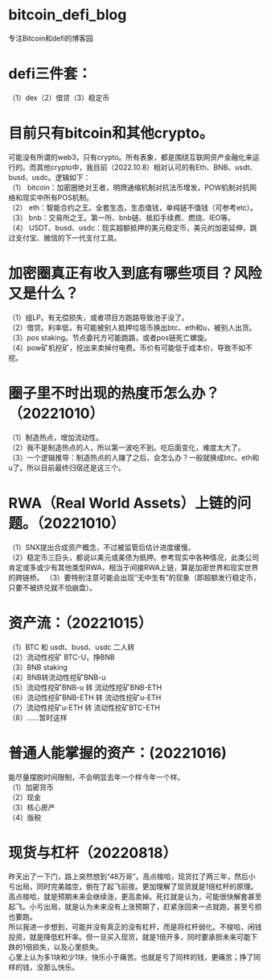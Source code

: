 # bitcoin_defi_blog
专注Bitcoin和defi的博客园

  # defi三件套：
  （1）dex（2）借贷（3）稳定币

  # 目前只有bitcoin和其他crypto。
  可能没有所谓的web3，只有crypto。所有表象，都是围绕互联网资产金融化来运行的。而其他crypto中，我目前（2022.10.8）相对认可的有Eth、BNB、usdt、busd、usdc。逻辑如下：\
（1） bitcoin：加密圈绝对王者，明牌通缩机制对抗法币增发，POW机制对抗网络和现实中所有POS机制。\
（2） eth：智能合约之王。全套生态，生态值钱，单纯链不值钱（可参考etc）。\
（3） bnb：交易所之王。第一所、bnb链、抵扣手续费、燃烧、IEO等。\
（4） USDT、busd、usdc：现实超额抵押的美元稳定币，美元的加密延伸，跳过支付宝、微信的下一代支付工具。

  # 加密圈真正有收入到底有哪些项目？风险又是什么？
  （1）组LP。有无偿损失，或者项目方跑路导致池子没了。\
  （2）借贷。利率低，有可能被别人抵押垃圾币换出btc、eth和u，被别人出货。\
  （3）pos staking。节点委托方可能跑路，或者pos链死亡螺旋。\
  （4）pow矿机挖矿，挖出来卖掉付电费。币价有可能低于成本价，导致不如不挖。

  # 圈子里不时出现的热度币怎么办？（20221010）
  （1）制造热点，增加流动性。\
  （2）我不是制造热点的人，所以第一波吃不到。吃后面变化，难度太大了。\
  （3）一个逻辑推导：制造热点的人赚了之后，会怎么办？一般就换成btc、eth和u了。所以目前最终归宿还是这三个。
  
# RWA（Real World Assets）上链的问题。（20221010）
（1）SNX提出合成资产概念，不过被监管后估计进度缓慢。\
（2）稳定币三巨头，都说以美元或美债为抵押。参考现实中各种情况，此类公司肯定或多或少有其他类型RWA，相当于间接RWA上链，算是加密世界和现实世界的跨链桥。
（3）要特别注意可能会出现“无中生有”的现象（即超额发行稳定币，只要不被挤兑就不怕崩盘）。

# 资产流：（20221015）
（1）BTC  和 usdt、busd、usdc  二人转\
（2）流动性挖矿 BTC-U，挣BNB\
（3）BNB staking\
（4）BNB转流动性挖矿BNB-u\
（5）流动性挖矿BNB-u 转  流动性挖矿BNB-ETH\
（6）流动性挖矿BNB-ETH 转 流动性挖矿u-ETH\
（7）流动性挖矿u-ETH 转 流动性挖矿BTC-ETH\
（8）……暂时这样

# 普通人能掌握的资产：(20221016)
能尽量摆脱时间限制，不会明显去年一个样今年一个样。\
（1）加密货币\
（2）现金\
（3）核心房产\
（4）版税

# 现货与杠杆（20220818）
昨天出了一下门，路上突然想到“48万哥”。高点梭哈，现货扛了两三年，然后小亏出局，同时完美踏空，倒在了起飞前夜。更加理解了现货就是1倍杠杆的原理。\
高点梭哈，就是预期未来会继续涨，更高卖掉。死扛就是认为，可能很快解套甚至起飞。小亏出局，就是认为未来没有上涨预期了，赶紧涨回来一点就跑，甚至亏损也要跑。\
所以我进一步想到，可能并没有真正的没有杠杆，而是将杠杆弱化。不梭哈，闲钱投资，就是降低杠杆率。但一旦买入现货，就是1倍开多，同时要承担未来可能下跌的1倍损失，以及心里损失。\
心里上认为多1块和少1块，快乐小于痛苦。也就是亏了同样的钱，更痛苦；挣了同样的钱，没那么快乐。

